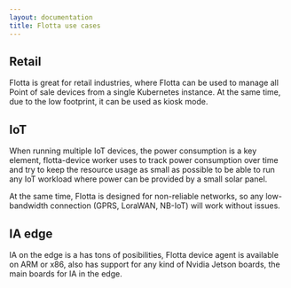 ```yaml
---
layout: documentation
title: Flotta use cases
---
```


## Retail

Flotta is great for retail industries, where Flotta can be used to manage all
Point of sale devices from a single Kubernetes instance. At the same time, due
to the low footprint, it can be used as kiosk mode.

## IoT

When running multiple IoT devices, the power consumption is a key element,
flotta-device worker uses to track power consumption over time and try to keep
the resource usage as small as possible to be able to run any IoT workload where
power can be provided by a small solar panel.

At the same time, Flotta is designed for non-reliable networks, so any
low-bandwidth connection (GPRS, LoraWAN, NB-IoT) will work without issues.

## IA edge

IA on the edge is a has tons of posibilities, Flotta device agent is available
on ARM or x86, also has support for any kind of Nvidia Jetson boards, the main
boards for IA in the edge.
